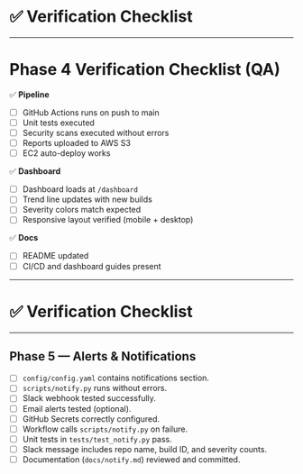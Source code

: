 # ✅ Verification Checklist
---

# Phase 4 Verification Checklist (QA)

✅ **Pipeline**
- [ ] GitHub Actions runs on push to main
- [ ] Unit tests executed
- [ ] Security scans executed without errors
- [ ] Reports uploaded to AWS S3
- [ ] EC2 auto-deploy works

✅ **Dashboard**
- [ ] Dashboard loads at `/dashboard`
- [ ] Trend line updates with new builds
- [ ] Severity colors match expected
- [ ] Responsive layout verified (mobile + desktop)

✅ **Docs**
- [ ] README updated
- [ ] CI/CD and dashboard guides present
---

# ✅ Verification Checklist

---

## Phase 5 — Alerts & Notifications

- [ ] `config/config.yaml` contains notifications section.  
- [ ] `scripts/notify.py` runs without errors.  
- [ ] Slack webhook tested successfully.  
- [ ] Email alerts tested (optional).  
- [ ] GitHub Secrets correctly configured.  
- [ ] Workflow calls `scripts/notify.py` on failure.  
- [ ] Unit tests in `tests/test_notify.py` pass.  
- [ ] Slack message includes repo name, build ID, and severity counts.  
- [ ] Documentation (`docs/notify.md`) reviewed and committed.

